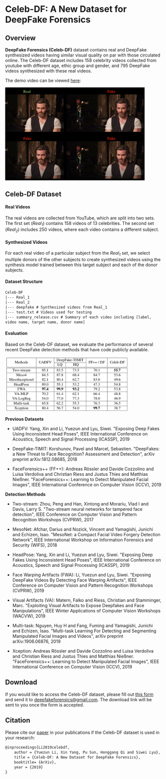 # Celeb-DF: A New Dataset for DeepFake Forensics

## Overview
**DeepFake Forensics (Celeb-DF)** dataset contains  real and DeepFake synthesized videos having similar visual quality on par with those circulated online.
The Celeb-DF dataset includes 158 celebrity videos collected from youtube with different age, ethic group and gender, and 795 DeepFake videos synthesized with these real videos. 

The demo video can be viewed [here](https://youtu.be/vLTiluewGQY):

<a href="https://youtu.be/vLTiluewGQY">
<img src="src/cover.png" width="450" height="300" title="Video Demo" alt="Video Demo">
</a>

## Celeb-DF Dataset
#### Real Videos
The real videos are collected from YouTube, which are split into two sets. 
The first set (*Real<sub>1</sub>*) contains 158 videos of 13 celebrities. The second set (*Real<sub>2</sub>*) includes 250 videos, 
where each video contains a different subject. 

#### Synthesized Videos
For each real video of a particular subject from the *Real<sub>1</sub>* set, we select multiple donors of the other subjects 
to create synthesized videos using the synthesis model trained between this target subject and each of the donor subjects. 

#### Dataset Structure
```commandline
Celeb-DF
|--- Real_1 
|--- Real_2
|--- deepfake # Synthesized videos from Real_1
|--- test.txt # Videos used for testing
|--- summary_release.csv # Summary of each video including [label, video name, target name, donor name]
```

#### Evaluation
Based on the Celeb-DF dataset, we evaluate the performance of several recent 
DeepFake detection methods that have code publicly available.

<img src="src/eval.png" alt="eval" width="400"/>

__Previous Datasets__
* UADFV: Yang, Xin and Li, Yuezun and Lyu, Siwei. 
"Exposing Deep Fakes Using Inconsistent Head Poses",
IEEE International Conference on Acoustics, Speech and Signal Processing (ICASSP), 2019 

* DeepFake-TIMIT: Korshunov, Pavel and Marcel, Sebastien.
"DeepFakes: a New Threat to Face Recognition? Assessment and Detection",
arXiv preprint arXiv:1812.08685, 2018

* FaceForensics++ (FF++): Andreas Rössler and Davide Cozzolino and Luisa Verdoliva and Christian Riess and Justus Thies and Matthias Nießner.
"FaceForensics++: Learning to Detect Manipulated Facial Images",
IEEE International Conference on Computer Vision (ICCV), 2019


__Detection Methods__  

* Two-stream: Zhou, Peng and Han, Xintong and Morariu, Vlad I and Davis, Larry S. "Two-stream neural networks for tampered face detection", 
IEEE Conference on Computer Vision and Pattern Recognition Workshops (CVPRW), 2017

* MesoNet: Afchar, Darius and Nozick, Vincent and Yamagishi, Junichi and Echizen, Isao.
"MesoNet: a Compact Facial Video Forgery Detection Network", IEEE International Workshop on Information Forensics and Security (WIFS), 2018

* HeadPose: Yang, Xin and Li, Yuezun and Lyu, Siwei. 
"Exposing Deep Fakes Using Inconsistent Head Poses",
IEEE International Conference on Acoustics, Speech and Signal Processing (ICASSP), 2019  

* Face Warping Artifacts (FWA): Li, Yuezun and Lyu, Siwei.
"Exposing DeepFake Videos By Detecting Face Warping Artifacts",
IEEE Conference on Computer Vision and Pattern Recognition Workshops (CVPRW), 2019  

* Visual Artifacts (VA): Matern, Falko and Riess, Christian and Stamminger, Marc.
"Exploiting Visual Artifacts to Expose Deepfakes and Face Manipulations",
IEEE Winter Applications of Computer Vision Workshops (WACVW), 2019

* Multi-task: Nguyen, Huy H and Fang, Fuming and Yamagishi, Junichi and Echizen, Isao.
"Multi-task Learning For Detecting and Segmenting Manipulated Facial Images and Videos",
arXiv preprint arXiv:1906.06876, 2019

* Xception: Andreas Rössler and Davide Cozzolino and Luisa Verdoliva and Christian Riess and Justus Thies and Matthias Nießner.
"FaceForensics++: Learning to Detect Manipulated Facial Images",
IEEE International Conference on Computer Vision (ICCV), 2019

## Download
If you would like to access the Celeb-DF dataset, 
please fill out [this form](https://docs.google.com/forms/d/e/1FAIpQLSdRRR3L5zAv6tQ_CKxmK4W96tAab_pfBu2EKAgQbeDVhmXagg/viewform)
and send it to [deepfakeforensics@gmail.com](). The download link will be sent to you once the form is accepted.

## Citation
Please cite our [paper]() in your publications if the Celeb-DF dataset is used in your research:
```
@inproceedings{Li2019celebdf,
	author = {Yuezun Li, Xin Yang, Pu Sun, Honggang Qi and Siwei Lyu},
	title = {Celeb-DF: A New Dataset for DeepFake Forensics},
	booktitle= {ArXiv},
	year = {2019}
}
```